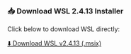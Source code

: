 ### 📥 Download WSL 2.4.13 Installer

Click below to download WSL directly:

[⬇️ Download WSL v2.4.13 (.msix)](https://github.com/microsoft/WSL/releases/download/2.4.13/wsl.msix)
